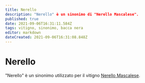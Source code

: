 ```yaml
---
title: Nerello
description: "Nerello" è un sinonimo di "Nerello Mascalese".
published: true
date: 2021-09-06T16:31:11.584Z
tags: vitigno, sinonimo, bacca nera
editor: markdown
dateCreated: 2021-09-06T16:31:08.848Z
---
```


# Nerello

"Nerello" è un sinonimo utilizzato per il vitigno [Nerello Mascalese](/vitigni/Italia/bacca-nera/nerello-mascalese).